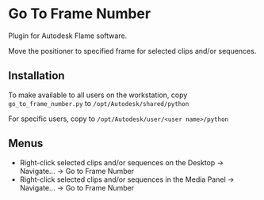 # Go To Frame Number

Plugin for Autodesk Flame software.

Move the positioner to specified frame for selected clips and/or sequences.

## Installation
To make available to all users on the workstation, copy `go_to_frame_number.py` to `/opt/Autodesk/shared/python`

For specific users, copy to `/opt/Autodesk/user/<user name>/python`

## Menus
 - Right-click selected clips and/or sequences on the Desktop -> Navigate... -> Go to Frame Number
 - Right-click selected clips and/or sequences in the Media Panel -> Navigate... -> Go to Frame Number
